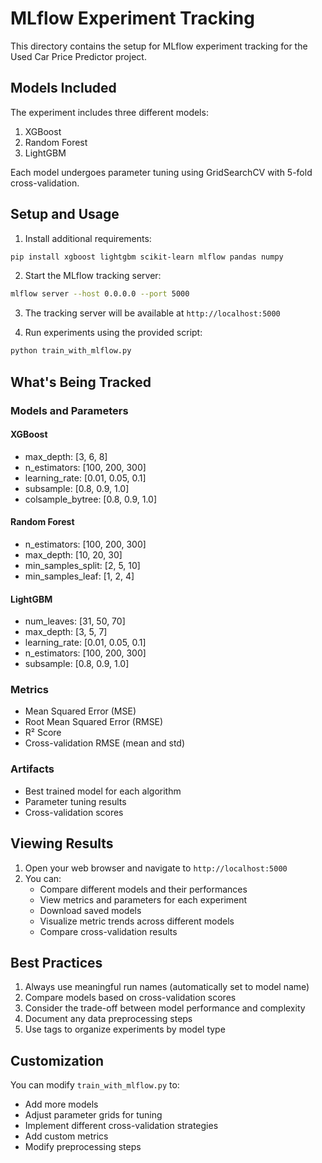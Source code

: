 # MLflow Experiment Tracking

This directory contains the setup for MLflow experiment tracking for the Used Car Price Predictor project.

## Models Included

The experiment includes three different models:
1. XGBoost
2. Random Forest
3. LightGBM

Each model undergoes parameter tuning using GridSearchCV with 5-fold cross-validation.

## Setup and Usage

1. Install additional requirements:
```bash
pip install xgboost lightgbm scikit-learn mlflow pandas numpy
```

2. Start the MLflow tracking server:
```bash
mlflow server --host 0.0.0.0 --port 5000
```

3. The tracking server will be available at `http://localhost:5000`

4. Run experiments using the provided script:
```bash
python train_with_mlflow.py
```

## What's Being Tracked

### Models and Parameters

#### XGBoost
- max_depth: [3, 6, 8]
- n_estimators: [100, 200, 300]
- learning_rate: [0.01, 0.05, 0.1]
- subsample: [0.8, 0.9, 1.0]
- colsample_bytree: [0.8, 0.9, 1.0]

#### Random Forest
- n_estimators: [100, 200, 300]
- max_depth: [10, 20, 30]
- min_samples_split: [2, 5, 10]
- min_samples_leaf: [1, 2, 4]

#### LightGBM
- num_leaves: [31, 50, 70]
- max_depth: [3, 5, 7]
- learning_rate: [0.01, 0.05, 0.1]
- n_estimators: [100, 200, 300]
- subsample: [0.8, 0.9, 1.0]

### Metrics
- Mean Squared Error (MSE)
- Root Mean Squared Error (RMSE)
- R² Score
- Cross-validation RMSE (mean and std)

### Artifacts
- Best trained model for each algorithm
- Parameter tuning results
- Cross-validation scores

## Viewing Results

1. Open your web browser and navigate to `http://localhost:5000`
2. You can:
   - Compare different models and their performances
   - View metrics and parameters for each experiment
   - Download saved models
   - Visualize metric trends across different models
   - Compare cross-validation results

## Best Practices

1. Always use meaningful run names (automatically set to model name)
2. Compare models based on cross-validation scores
3. Consider the trade-off between model performance and complexity
4. Document any data preprocessing steps
5. Use tags to organize experiments by model type

## Customization

You can modify `train_with_mlflow.py` to:
- Add more models
- Adjust parameter grids for tuning
- Implement different cross-validation strategies
- Add custom metrics
- Modify preprocessing steps 